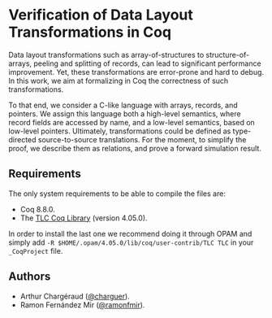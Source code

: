 # Verification of Data Layout Transformations in Coq

Data layout transformations such as array-of-structures to structure-of-arrays, peeling and splitting of records, can lead to significant performance improvement. Yet, these transformations are error-prone and hard to debug. In this work, we aim at formalizing in Coq the correctness of such transformations.

To that end, we consider a C-like language with arrays, records, and pointers. We assign this language both a high-level semantics, where record fields are accessed by name, and a low-level semantics, based on low-level pointers. Ultimately, transformations could be defined as type-directed source-to-source translations. For the moment, to simplify the proof, we describe them as relations, and prove a forward simulation result.

## Requirements
The only system requirements to be able to compile the files are:
- Coq 8.8.0.
- The [TLC Coq Library](https://gitlab.inria.fr/charguer/tlc) (version 4.05.0).

In order to install the last one we recommend doing it through OPAM and simply add
`
-R $HOME/.opam/4.05.0/lib/coq/user-contrib/TLC TLC
`
in your `_CoqProject` file.

## Authors

- Arthur Chargéraud ([@charguer](https://gitlab.inria.fr/charguer)).
- Ramon Fernández Mir ([@ramonfmir](https://github.com/ramonfmir)).

